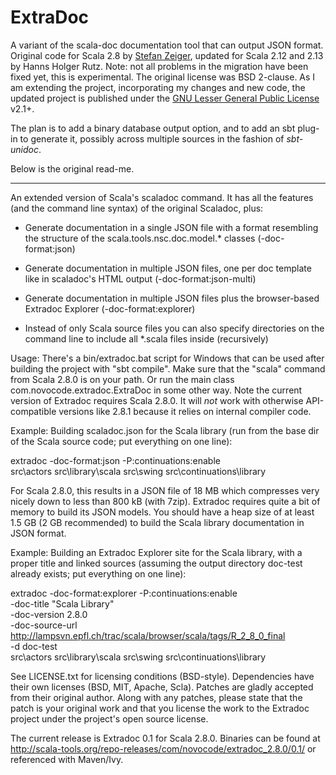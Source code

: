 # ExtraDoc

A variant of the scala-doc documentation tool that can output JSON format.
Original code for Scala 2.8 by [Stefan Zeiger](https://github.com/szeiger/extradoc),
updated for Scala 2.12 and 2.13 by Hanns Holger Rutz. Note: not all problems in the
migration have been fixed yet, this is experimental. The original license
was BSD 2-clause. As I am extending the project, incorporating my changes and
new code, the updated project is published under the
[GNU Lesser General Public License]() v2.1+.

The plan is to add a binary database output option, and to add an sbt plug-in
to generate it, possibly across multiple sources in the fashion of _sbt-unidoc_.

Below is the original read-me.

---

An extended version of Scala's scaladoc command. It has all the features (and
the command line syntax) of the original Scaladoc, plus:

- Generate documentation in a single JSON file with a format resembling the
  structure of the scala.tools.nsc.doc.model.* classes (-doc-format:json)

- Generate documentation in multiple JSON files, one per doc template like
  in scaladoc's HTML output (-doc-format:json-multi)

- Generate documentation in multiple JSON files plus the browser-based
  Extradoc Explorer (-doc-format:explorer)

- Instead of only Scala source files you can also specify directories on the
  command line to include all *.scala files inside (recursively)

Usage: There's a bin/extradoc.bat script for Windows that can be used after
building the project with "sbt compile". Make sure that the "scala" command
from Scala 2.8.0 is on your path. Or run the main class
com.novocode.extradoc.ExtraDoc in some other way. Note the current version of
Extradoc requires Scala 2.8.0. It will *not* work with otherwise API-compatible
versions like 2.8.1 because it relies on internal compiler code.

Example: Building scaladoc.json for the Scala library (run from the base dir
of the Scala source code; put everything on one line):

  extradoc -doc-format:json -P:continuations:enable \
    src\actors src\library\scala src\swing src\continuations\library

For Scala 2.8.0, this results in a JSON file of 18 MB which compresses very
nicely down to less than 800 kB (with 7zip). Extradoc requires quite a bit of
memory to build its JSON models. You should have a heap size of at least 1.5
GB (2 GB recommended) to build the Scala library documentation in JSON format.

Example: Building an Extradoc Explorer site for the Scala library, with a
proper title and linked sources (assuming the output directory doc-test
already exists; put everything on one line):

  extradoc -doc-format:explorer -P:continuations:enable \
    -doc-title "Scala Library" \
    -doc-version 2.8.0 \
    -doc-source-url \
    http://lampsvn.epfl.ch/trac/scala/browser/scala/tags/R_2_8_0_final \
    -d doc-test \
    src\actors src\library\scala src\swing src\continuations\library

See LICENSE.txt for licensing conditions (BSD-style). Dependencies have their
own licenses (BSD, MIT, Apache, Scla). Patches are gladly accepted from their
original author. Along with any patches, please state that the patch is your
original work and that you license the work to the Extradoc project under the
project's open source license.

The current release is Extradoc 0.1 for Scala 2.8.0. Binaries can be found at
http://scala-tools.org/repo-releases/com/novocode/extradoc_2.8.0/0.1/ or
referenced with Maven/Ivy.
